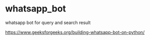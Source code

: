 # whatsapp_bot
whatsapp bot for query and search result


https://www.geeksforgeeks.org/building-whatsapp-bot-on-python/
